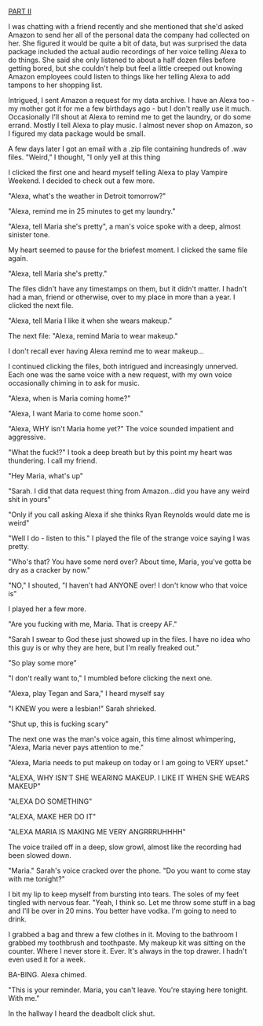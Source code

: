 [PART II](https://www.reddit.com/r/nosleep/comments/se3ynm/maria_came_over_but_its_not_maria_whatever_took/)

I was chatting with a friend recently and she mentioned that she'd asked Amazon to send her all of the personal data the company had collected on her.  She figured it would be quite a bit of data, but was surprised the data package included the actual audio recordings of her voice telling Alexa to do things.  She said she only listened to about a half dozen files before getting bored, but she couldn't help but feel a little creeped out knowing Amazon employees could listen to things like  her telling Alexa to add tampons to her shopping list.

Intrigued, I sent Amazon a request for my data archive.  I have an Alexa too - my mother got it for me a few birthdays ago - but I don't really use it much.  Occasionally I'll shout at Alexa to remind me to get the laundry, or do some errand.  Mostly I tell Alexa to play music.  I almost never shop on Amazon, so I figured my data package would be small.

A few days later I got an email with a .zip file containing hundreds of .wav files. "Weird," I thought, "I only yell at this thing

I clicked the first one and heard myself telling Alexa to play Vampire Weekend.  I decided to check out a few more.

"Alexa, what's the weather in Detroit tomorrow?"

"Alexa, remind me in 25 minutes to get my laundry."

"Alexa, tell Maria she's pretty",  a man's voice spoke with a deep, almost sinister tone.

My heart seemed to pause for the briefest moment.  I clicked the same file again.

"Alexa, tell Maria she's pretty."

The files didn't have any timestamps on them, but it didn't matter.  I hadn't had a man, friend or otherwise, over to my place in more than a year.  I clicked the next file.

"Alexa, tell Maria I like it when she wears makeup."

The next file:  "Alexa, remind Maria to wear makeup."

I don't recall ever having Alexa remind me to wear makeup...

I continued clicking the files, both intrigued and increasingly unnerved. Each one was the same voice with a new request, with my own voice occasionally chiming in to ask for music.

"Alexa, when is Maria coming home?"

"Alexa, I want Maria to come home soon."

"Alexa, WHY isn't Maria home yet?" The voice sounded impatient and aggressive.

"What the fuck!?" I took a deep breath but by this point my heart was thundering.  I call my friend.

"Hey Maria, what's up"

"Sarah.  I did that data request thing from Amazon...did you have any weird shit in yours"

"Only if you call asking  Alexa if she thinks Ryan Reynolds would date me is weird"

"Well I do - listen to this."  I played the file of the strange voice saying I was pretty.

"Who's that?  You have some nerd over?  About time, Maria, you've gotta be dry as a cracker by now."

"NO," I shouted, "I haven't had ANYONE over!  I don't know who that voice is"

I played her a few more.

"Are you fucking with me, Maria.  That is creepy AF."

"Sarah I swear to God these just showed up in the files.  I have no idea who this guy is or why they are here, but I'm really freaked out."

"So play some more"

"I don't really want to," I mumbled before clicking the next one.

"Alexa, play Tegan and Sara," I heard myself say

"I KNEW you were a lesbian!" Sarah shrieked.

"Shut up, this is fucking scary"

The next one was the man's voice again, this time almost whimpering, "Alexa, Maria never pays attention to me."

"Alexa, Maria needs to put makeup on today or I am going to VERY upset."

"ALEXA, WHY ISN'T SHE WEARING MAKEUP.  I LIKE IT WHEN SHE WEARS MAKEUP"

"ALEXA DO SOMETHING"

"ALEXA, MAKE HER DO IT"

"ALEXA MARIA IS MAKING ME VERY ANGRRRUHHHH"

The voice trailed off in a deep, slow growl, almost like the recording had been slowed down.

"Maria."  Sarah's voice cracked over the phone. "Do you want to come stay with me tonight?"

I bit my lip to keep myself from bursting into tears.  The soles of my feet tingled with nervous fear. "Yeah, I think so.  Let me throw some stuff in a bag and I'll be over in 20 mins.  You better have vodka.   I'm going to need to drink.

I grabbed a bag and threw a few clothes in it.  Moving to the bathroom I grabbed my toothbrush and toothpaste.  My makeup kit was sitting on the counter.  Where I never store it.   Ever.  It's always in the top drawer.  I hadn't even used it for a week.

BA-BING.  Alexa chimed.

"This is your reminder.   Maria, you can't leave.  You're staying here tonight.   With me."

In the hallway I heard the deadbolt click shut.

&#x200B;